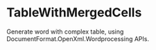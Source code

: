 # TableWithMergedCells
Generate word with complex table, using DocumentFormat.OpenXml.Wordprocessing APIs.
